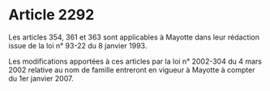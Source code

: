 # Article 2292

Les articles 354, 361 et 363 sont applicables à Mayotte dans leur rédaction issue de la loi n° 93-22 du 8 janvier 1993.

Les modifications apportées à ces articles par la loi n° 2002-304 du 4 mars 2002 relative au nom de famille entreront en vigueur à Mayotte à compter du 1er janvier 2007.
